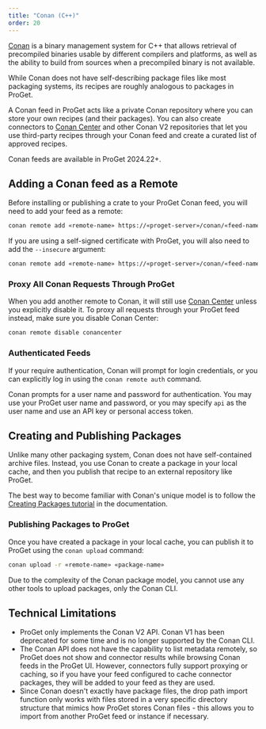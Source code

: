 ```yaml
---
title: "Conan (C++)"
order: 20
---
```


[Conan](https://conan.io) is a binary management system for C++ that allows retrieval of precompiled binaries usable by different compilers
and platforms, as well as the ability to build from sources when a precompiled binary is not available.

While Conan does not have self-describing package files like most packaging systems, its recipes are roughly analogous to packages in ProGet.

A Conan feed in ProGet acts like a private Conan repository where you can store your own recipes (and their packages). You can also create
connectors to [Conan Center](https://center.conan.io) and other Conan V2 repositories that let you use third-party recipes through your
Conan feed and create a curated list of approved recipes.

Conan feeds are available in ProGet 2024.22+.

## Adding a Conan feed as a Remote
Before installing or publishing a crate to your ProGet Conan feed, you will need to add your feed as a remote:

```bash
conan remote add «remote-name» https://«proget-server»/conan/«feed-name»/
```

If you are using a self-signed certificate with ProGet, you will also need to add the `--insecure` argument:

```bash
conan remote add «remote-name» https://«proget-server»/conan/«feed-name»/ --insecure
```

### Proxy All Conan Requests Through ProGet

When you add another remote to Conan, it will still use [Conan Center](https://center.conan.io) unless you explicitly disable it. To
proxy all requests through your ProGet feed instead, make sure you disable Conan Center:

```bash
conan remote disable conancenter
```

### Authenticated Feeds

If your require authentication, Conan will prompt for login credentials, or you can explicitly log in using the `conan remote auth` command.

Conan prompts for a user name and password for authentication. You may use your ProGet user name and password, or you may specify
`api` as the user name and use an API key or personal access token.


## Creating and Publishing Packages

Unlike many other packaging system, Conan does not have self-contained archive files. Instead, you use Conan to create a package
in your local cache, and then you publish that recipe to an external repository like ProGet.

The best way to become familiar with Conan's unique model is to follow the [Creating Packages tutorial](https://docs.conan.io/2/tutorial/creating_packages.html)
in the documentation.


### Publishing Packages to ProGet

Once you have created a package in your local cache, you can publish it to ProGet using the `conan upload` command:

```bash
conan upload -r «remote-name» «package-name»
```

Due to the complexity of the Conan package model, you cannot use any other tools to upload packages, only the Conan CLI.


## Technical Limitations

 - ProGet only implements the Conan V2 API. Conan V1 has been deprecated for some time and is no longer supported by the Conan CLI.
 - The Conan API does not have the capability to list metadata remotely, so ProGet does not show and connector results while browsing Conan feeds in the ProGet UI.
   However, connectors fully support proxying or caching, so if you have your feed configured to cache connector packages, they will be
   added to your feed as they are used.
 - Since Conan doesn't exactly have package files, the drop path import function only works with files stored in a very specific
   directory structure that mimics how ProGet stores Conan files - this allows you to import from another ProGet feed or instance
   if necessary.
